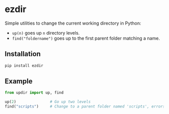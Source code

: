# ezdir

Simple utilities to change the current working directory in Python:

- `up(n)` goes up `n` directory levels.
- `find("foldername")` goes up to the first parent folder matching a name.

## Installation

```bash
pip install ezdir
```

## Example

```python
from updir import up, find

up(2)               # Go up two levels
find("scripts")     # Change to a parent folder named 'scripts', errors if it doesn't exist
```
